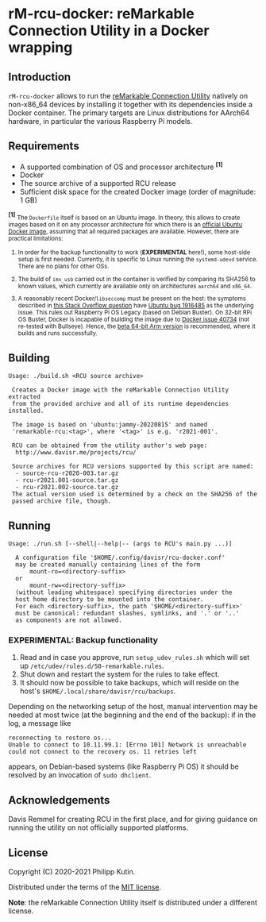 
rM-rcu-docker: reMarkable Connection Utility in a Docker wrapping
=================================================================

Introduction
------------

[reMarkable Connection Utility]: http://www.davisr.me/projects/rcu/

`rM-rcu-docker` allows to run the [reMarkable Connection Utility] natively on non-x86_64
devices by installing it together with its dependencies inside a Docker container. The
primary targets are Linux distributions for AArch64 hardware, in particular the various
Raspberry Pi models.


Requirements
------------

[official Ubuntu Docker image]: https://hub.docker.com/_/ubuntu
[Docker issue 40734]: https://github.com/moby/moby/issues/40734
[this Stack Overflow question]: https://stackoverflow.com/questions/66319610/gpg-error-in-ubuntu-21-04-after-second-apt-get-update-during-docker-build
[Ubuntu bug 1916485]: https://bugs.launchpad.net/ubuntu/+source/libseccomp/+bug/1916485
[beta 64-bit Arm version]: https://downloads.raspberrypi.org/raspios_arm64/images/

* A supported combination of OS and processor architecture <sup>**[1]**</sup>
* Docker
* The source archive of a supported RCU release
* Sufficient disk space for the created Docker image (order of magnitude: 1 GB)

<sup>**[1]**</sup> <small>The `Dockerfile` itself is based on an Ubuntu image. In theory,
this allows to create images based on it on any processor architecture for which there is an
[official Ubuntu Docker image], assuming that all required packages are available. However,
there are practical limitations:

1. In order for the backup functionality to work (**EXPERIMENTAL** here!), some host-side
   setup is first needed. Currently, it is specific to Linux running the `systemd-udevd`
   service. There are no plans for other OSs.

2. The build of `imx_usb` carried out in the container is verified by comparing its SHA256
   to known values, which currently are available only on architectures `aarch64` and
   `x86_64`.

3. A reasonably recent Docker/`libseccomp` must be present on the host: the symptoms
   described in [this Stack Overflow question] have [Ubuntu bug 1916485] as the underlying
   issue. This rules out Raspberry Pi OS Legacy (based on Debian Buster). On 32-bit RPi OS
   Buster, Docker is incapable of building the image due to [Docker issue 40734] (not
   re-tested with Bullseye). Hence, the [beta 64-bit Arm version] is recommended, where it
   builds and runs successfully.

</small>


Building
--------

~~~~~~~~~~
Usage: ./build.sh <RCU source archive>

 Creates a Docker image with the reMarkable Connection Utility extracted
 from the provided archive and all of its runtime dependencies installed.

 The image is based on 'ubuntu:jammy-20220815' and named
 'remarkable-rcu:<tag>', where '<tag>' is e.g. 'r2021-001'.

 RCU can be obtained from the utility author's web page:
  http://www.davisr.me/projects/rcu/

 Source archives for RCU versions supported by this script are named:
  - source-rcu-r2020-003.tar.gz
  - rcu-r2021.001-source.tar.gz
  - rcu-r2021.002-source.tar.gz
 The actual version used is determined by a check on the SHA256 of the
 passed archive file, though.
~~~~~~~~~~


Running
-------

~~~~~~~~~~
Usage: ./run.sh [--shell|--help|-- (args to RCU's main.py ...)]

  A configuration file '$HOME/.config/davisr/rcu-docker.conf'
  may be created manually containing lines of the form
      mount-ro=<directory-suffix>
  or
      mount-rw=<directory-suffix>
  (without leading whitespace) specifying directories under the
  host home directory to be mounted into the container.
  For each <directory-suffix>, the path '$HOME/<directory-suffix>'
  must be canonical: redundant slashes, symlinks, and '.' or '..'
  as components are not allowed.
~~~~~~~~~~

### **EXPERIMENTAL**: Backup functionality

1. Read and in case you approve, run `setup_udev_rules.sh` which will set up
   `/etc/udev/rules.d/50-remarkable.rules`.
2. Shut down and restart the system for the rules to take effect.
3. It should now be possible to take backups, which will reside on the host's
   `$HOME/.local/share/davisr/rcu/backups`.

Depending on the networking setup of the host, manual intervention may be needed at most
twice (at the beginning and the end of the backup): if in the log, a message like

```
reconnecting to restore os...
Unable to connect to 10.11.99.1: [Errno 101] Network is unreachable
could not connect to the recovery os. 11 retries left
```

appears, on Debian-based systems (like Raspberry Pi OS) it should be resolved by an
invocation of `sudo dhclient`.


Acknowledgements
----------------

Davis Remmel for creating RCU in the first place, and for giving guidance on running the
utility on not officially supported platforms.


License
-------

Copyright (C) 2020-2021 Philipp Kutin.

Distributed under the terms of the [MIT license](LICENSE.MIT.txt).

**Note**: the reMarkable Connection Utility itself is distributed under a different license.
